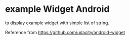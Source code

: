 # example Widget Android 
to display example widget with simple list of string.

Reference from https://github.com/udacity/android-widget
